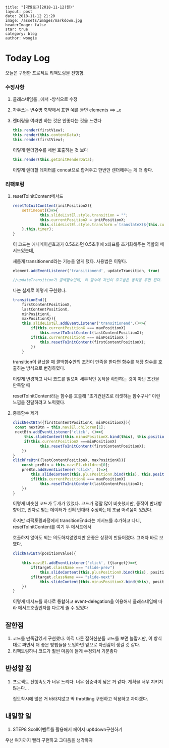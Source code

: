 ~~~
title: "[개발로그]2018-11-12(월)"
layout: post
date: 2018-11-12 21:20
image: /assets/images/markdown.jpg
headerImage: false
star: true
category: blog
author: woogie
~~~



# Today Log

오늘은 구현한 프로젝트 리팩토링을 진행함.



### 수정사항

1. 클래스네임룰 _에서 -방식으로 수정

2. 자주쓰는 변수명 축약해서 표현 예를 들면 elements ==> _e

3. 렌더링을 여러번 하는 것은 안좋다는 것을 느꼈다



   ~~~js
   this.render(firstView);
   this.render(this.contentData);
   this.render(firstView);
   ~~~

   이렇게 렌더함수를 세번 호출하는 것 보다

   ~~~js
   this.render(this.getInitRenderData);
   ~~~

   이렇게 렌더할 데이터를 concat으로 합쳐주고 한번만 렌더해주는 게 더 좋다.



### 리팩토링

1. resetToInitContent메서드

   ~~~js
   resetToInitConttent(initPositionX){
       setTimeout(()=>{
               this.slideListEl.style.transition = "";
               this.currentPositionX = initPositionX;
               this.slideListEl.style.transform =`translateX(${this.currentPositionX}%)`;
       },this.timer);
   }
   ~~~

   이 코드는 애니메이션효과가 0.5초라면 0.5초후에 x좌표를 초기화해주는 역할의 메서드였는데, 

   새롭게 transitionend라는 기능을 알게 됐다. 사용법은 이렇다.

   ~~~js
   element.addEventListener('transitionend', updateTransition, true)
   
   //updateTransition가 콜백함수인데, 이 함수에 자신이 주고싶은 동작을 주면 된다.
   ~~~

   나는 실제로 이렇게 구현했다.

   ~~~js
   transitionEnd({
       firstContentPositionX,
       lastContentPositionX,
       minPositionX,
       maxPositionX}){
       this.slideListEl.addEventListener('transitionend',()=>{
           if(this.currentPositionX === maxPositionX)
               this.resetToInitContent(lastContentPositionX);
           if(this.currentPositionX === minPositionX )
               this.resetToInitContent(firstContentPositionX);
           })
       }
   ~~~

   transition이 끝났을 때 콜백함수안의 조건이 만족을 한다면 함수를 해당 함수를 호출하는 방식으로 변경하였다.

   이렇게 변경하고 나니 코드를 읽으며 세부적인 동작을 확인하는 것이 아닌 조건을 만족할 때

    resetToInitContent라는 함수를 호출해 "초기컨텐츠로 리셋하는 함수구나" 이런 느낌을 전달하려고 노력했다.

2. 중복함수 제거

   ~~~js
   clickNextBtn({firstContentPositionX, minPositionX}){
   	const nextBtn = this.naviEl.children[1];
   	nextBtn.addEventListener('click', ()=>{
   		this.slideContent(this.minusPositionX.bind(this), this.positionValue());
   		if(this.currentPositionX ===minPositionX)
               this.resetToInitContent(firstContentPositionX);
       })
   }
   clickPreBtn({lastContentPositionX, maxPositionX}){
       const preBtn = this.naviEl.children[0];
       preBtn.addEventListener('click', ()=>{
           this.slideContent(this.plusPositionX.bind(this), this.positionValue());
           if(this.currentPositionX === maxPositionX)
               this.resetToInitContent(lastContentPositionX);
       })
   }
   ~~~

   이렇게 비슷한 코드가 두개가 있었다. 코드가 정말 많이 비슷했지만, 동작이 반대방향이고, 인자로 받는 데이터가 전혀 반대라 수정하는데 조금 어려움이 있었다. 

   하지만 리팩토링과정에서 transitionEnd라는 메서드를 추가하고 나니, resetToInitContent를 여기 두 메서드에서

   호출하지 않아도 되는 의도하지않았지만 운좋은 상황이 만들어졌다. 그러자 바로 보였다.

   ~~~js
   clickNaviBtn(positionValue){
           
       this.naviEl.addEventListener('click', ({target})=>{
           if(target.className === "slide-prev")
               this.slideContent(this.plusPositionX.bind(this), positionValue);
           if(target.className === "slide-next")
               this.slideContent(this.minusPositionX.bind(this), positionValue);
       })
   }
   ~~~

   이렇게 메서드를 하나로 통합하고 event-delegation을 이용해서 클래스네임에 따라 메서드호출인자를 다르게 줄 수 있었다



## 잘한점

1. 코드를 만족감있게 구현했다. 아직 다른 잘하신분들 코드를 보면 놀랍지만, 이 방식대로 짜면서 더 좋은 방법들을 도입하면 앞으로 자신감이 생길 것 같다.
2. 리팩토링하니 코드가 훨씬 마음에 들게 수정되서 기분좋다



## 반성할 점

1. 프로젝트 진행속도가 너무 느리다. 너무 집중력이 낮은 거 같다. 계획을 너무 지키지 않는다...

   집도착시에 많은 거 바라지않고 딱 throttling 구현하고 적용하고 자야겠다.



## 내일할 일 

1. STEP8 Scoll이벤트를 활용해서 페이지 up&down구현하기

우선 여기까지 빨리 구현하고 그다음을 생각하자